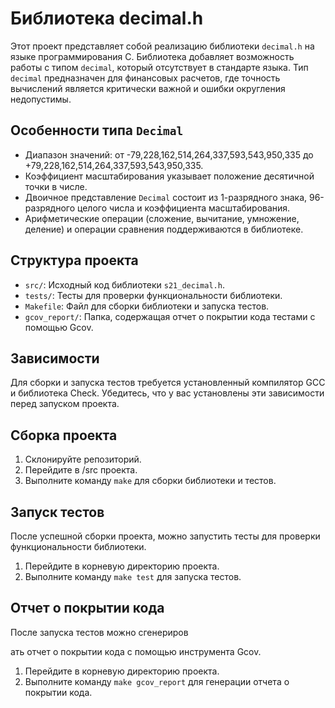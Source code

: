 # Библиотека decimal.h

Этот проект представляет собой реализацию библиотеки `decimal.h` на языке программирования C. Библиотека добавляет возможность работы с типом `decimal`, который отсутствует в стандарте языка. Тип `decimal` предназначен для финансовых расчетов, где точность вычислений является критически важной и ошибки округления недопустимы.

## Особенности типа `Decimal`

- Диапазон значений: от -79,228,162,514,264,337,593,543,950,335 до +79,228,162,514,264,337,593,543,950,335.
- Коэффициент масштабирования указывает положение десятичной точки в числе.
- Двоичное представление `Decimal` состоит из 1-разрядного знака, 96-разрядного целого числа и коэффициента масштабирования.
- Арифметические операции (сложение, вычитание, умножение, деление) и операции сравнения поддерживаются в библиотеке.

## Структура проекта

- `src/`: Исходный код библиотеки `s21_decimal.h`.
- `tests/`: Тесты для проверки функциональности библиотеки.
- `Makefile`: Файл для сборки библиотеки и запуска тестов.
- `gcov_report/`: Папка, содержащая отчет о покрытии кода тестами с помощью Gcov.

## Зависимости

Для сборки и запуска тестов требуется установленный компилятор GCC и библиотека Check. Убедитесь, что у вас установлены эти зависимости перед запуском проекта.

## Сборка проекта

1. Склонируйте репозиторий.
2. Перейдите в /src проекта.
3. Выполните команду `make` для сборки библиотеки и тестов.

## Запуск тестов

После успешной сборки проекта, можно запустить тесты для проверки функциональности библиотеки.

1. Перейдите в корневую директорию проекта.
2. Выполните команду `make test` для запуска тестов.

## Отчет о покрытии кода

После запуска тестов можно сгенериров

ать отчет о покрытии кода с помощью инструмента Gcov.

1. Перейдите в корневую директорию проекта.
2. Выполните команду `make gcov_report` для генерации отчета о покрытии кода.